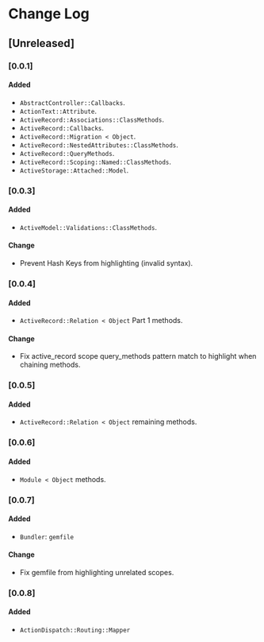 # Change Log

## [Unreleased]

### [0.0.1]

#### Added
- `AbstractController::Callbacks`.
- `ActionText::Attribute`.
- `ActiveRecord::Associations::ClassMethods`.
- `ActiveRecord::Callbacks`.
- `ActiveRecord::Migration < Object`.
- `ActiveRecord::NestedAttributes::ClassMethods`.
- `ActiveRecord::QueryMethods`.
- `ActiveRecord::Scoping::Named::ClassMethods`.
- `ActiveStorage::Attached::Model`.

### [0.0.3]
#### Added
- `ActiveModel::Validations::ClassMethods`.

#### Change
- Prevent Hash Keys from highlighting (invalid syntax).

### [0.0.4]
#### Added
- `ActiveRecord::Relation < Object` Part 1 methods.

#### Change
- Fix active_record scope query_methods pattern match to highlight when chaining methods.

### [0.0.5]
#### Added
- `ActiveRecord::Relation < Object` remaining methods.

### [0.0.6]
#### Added
- `Module < Object` methods.

### [0.0.7]
#### Added
- `Bundler`: `gemfile`

#### Change
- Fix gemfile from highlighting unrelated scopes.

### [0.0.8]
#### Added
- `ActionDispatch::Routing::Mapper`
